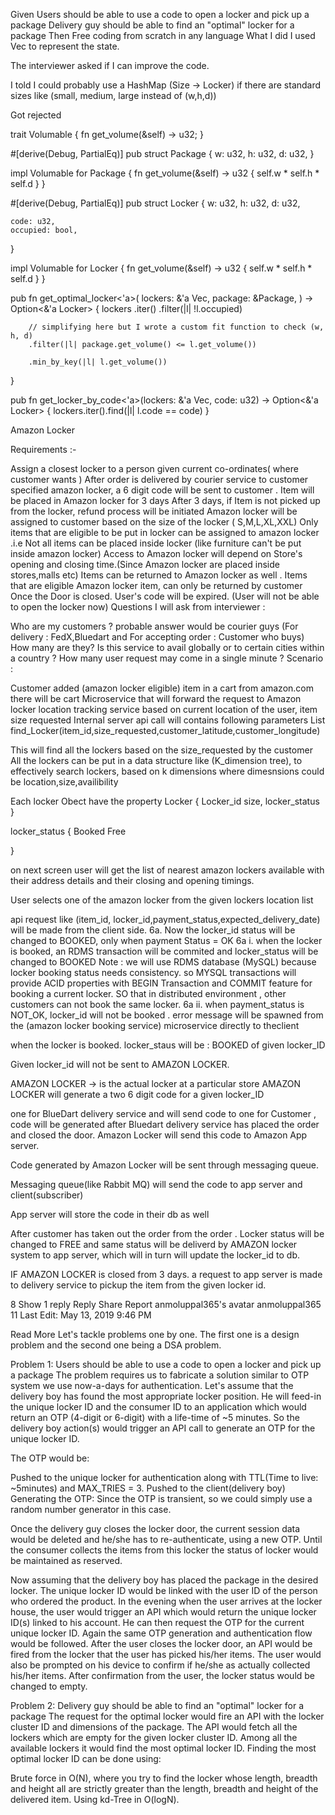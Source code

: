 Given
Users should be able to use a code to open a locker and pick up a package
Delivery guy should be able to find an "optimal" locker for a package
Then
Free coding from scratch in any language
What I did
I used Vec<Locker> to represent the state.

The interviewer asked if I can improve the code.

I told I could probably use a HashMap (Size -> Locker) if there are standard sizes like (small, medium, large instead of (w,h,d))

Got rejected

trait Volumable {
    fn get_volume(&self) -> u32;
}

#[derive(Debug, PartialEq)]
pub struct Package {
    w: u32,
    h: u32,
    d: u32,
}

impl Volumable for Package {
    fn get_volume(&self) -> u32 {
        self.w * self.h * self.d
    }
}

#[derive(Debug, PartialEq)]
pub struct Locker {
    w: u32,
    h: u32,
    d: u32,

    code: u32,
    occupied: bool,
}

impl Volumable for Locker {
    fn get_volume(&self) -> u32 {
        self.w * self.h * self.d
    }
}

pub fn get_optimal_locker<'a>(
    lockers: &'a Vec<Locker>,
    package: &Package,
) -> Option<&'a Locker> {
    lockers
        .iter()
        .filter(|l| !l.occupied)
		
		// simplifying here but I wrote a custom fit function to check (w, h, d)
        .filter(|l| package.get_volume() <= l.get_volume())
		
        .min_by_key(|l| l.get_volume())
}

pub fn get_locker_by_code<'a>(lockers: &'a Vec<Locker>, code: u32) -> Option<&'a Locker> {
    lockers.iter().find(|l| l.code == code)
}










Amazon Locker

Requirements :-

Assign a closest locker to a person given current co-ordinates( where customer wants )
After order is delivered by courier service to customer specified amazon locker, a 6 digit code will be sent to customer .
Item will be placed in Amazon locker for 3 days
After 3 days, if Item is not picked up from the locker, refund process will be initiated
Amazon locker will be assigned to customer based on the size of the locker ( S,M,L,XL,XXL)
Only items that are eligible to be put in locker can be assigned to amazon locker .i.e Not all items can be placed inside locker (like furniture can't be put inside amazon locker)
Access to Amazon locker will depend on Store's opening and closing time.(Since Amazon locker are placed inside stores,malls etc)
Items can be returned to Amazon locker as well .
Items that are eligible Amazon locker item, can only be returned by customer
Once the Door is closed. User's code will be expired. (User will not be able to open the locker now)
Questions I will ask from interviewer :

Who are my customers ? probable answer would be courier guys (For delivery : FedX,Bluedart and For accepting order : Customer who buys)
How many are they?
Is this service to avail globally or to certain cities within a country ?
How many user request may come in a single minute ?
Scenario :

Customer added (amazon locker eligible) item in a cart from amazon.com
there will be cart Microservice that will forward the request to Amazon locker location tracking service based on current location of the user, item size requested
Internal server api call will contains following parameters
List find_Locker(item_id,size_requested,customer_latitude,customer_longitude)

This will find all the lockers based on the size_requested by the customer
All the lockers can be put in a data structure like (K_dimension tree), to effectively search lockers, based on k dimensions
where dimesnsions could be location,size,availibility

Each locker Obect have the property
Locker {
Locker_id
size,
locker_status
}

locker_status {
Booked
Free

}

on next screen user will get the list of nearest amazon lockers available with their address details and their closing and opening timings.

User selects one of the amazon locker from the given lockers location list

api request like (item_id, locker_id,payment_status,expected_delivery_date) will be made from the client side.
6a. Now the locker_id status will be changed to BOOKED, only when payment Status = OK
6a i. when the locker is booked, an RDMS transaction will be commited and locker_status will be changed to BOOKED
Note : we will use RDMS database (MySQL) because locker booking status needs consistency. so MYSQL transactions will provide ACID properties with BEGIN Transaction
and COMMIT feature for booking a current locker. SO that in distributed environment , other customers can not book the same locker.
6a ii. when payment_status is NOT_OK, locker_id will not be booked . error message will be spawned from the (amazon locker booking service) microservice directly to theclient

when the locker is booked. locker_staus will be : BOOKED of given locker_ID

Given locker_id will not be sent to AMAZON LOCKER.

AMAZON LOCKER -> is the actual locker at a particular store
AMAZON LOCKER will generate a two 6 digit code for a given locker_ID

one for BlueDart delivery service and will send code to
one for Customer , code will be generated after Bluedart delivery service has placed the order and closed the door.
Amazon Locker will send this code to Amazon App server.

Code generated by Amazon Locker will be sent through messaging queue.

Messaging queue(like Rabbit MQ) will send the code to app server and client(subscriber)

App server will store the code in their db as well

After customer has taken out the order from the order . Locker status will be changed to FREE and same status will be deliverd by AMAZON locker system to app server, which will in turn will update the locker_id to db.

IF AMAZON LOCKER is closed from 3 days. a request to app server is made to delivery service to pickup the item from the given locker id.

8
Show 1 reply
Reply
Share
Report
anmoluppal365's avatar
anmoluppal365
11
Last Edit: May 13, 2019 9:46 PM

Read More
Let's tackle problems one by one. The first one is a design problem and the second one being a DSA problem.

Problem 1: Users should be able to use a code to open a locker and pick up a package
The problem requires us to fabricate a solution similar to OTP system we use now-a-days for authentication. Let's assume that the delivery boy has found the most appropriate locker position. He will feed-in the unique locker ID and the consumer ID to an application which would return an OTP (4-digit or 6-digit) with a life-time of ~5 minutes. So the delivery boy action(s) would trigger an API call to generate an OTP for the unique locker ID.

The OTP would be:

Pushed to the unique locker for authentication along with TTL(Time to live: ~5minutes) and MAX_TRIES = 3.
Pushed to the client(delivery boy)
Generating the OTP:
Since the OTP is transient, so we could simply use a random number generator in this case.

Once the delivery guy closes the locker door, the current session data would be deleted and he/she has to re-authenticate, using a new OTP. Until the consumer collects the items from this locker the status of locker would be maintained as reserved.

Now assuming that the delivery boy has placed the package in the desired locker. The unique locker ID would be linked with the user ID of the person who ordered the product. In the evening when the user arrives at the locker house, the user would trigger an API which would return the unique locker ID(s) linked to his account. He can then request the OTP for the current unique locker ID. Again the same OTP generation and authentication flow would be followed. After the user closes the locker door, an API would be fired from the locker that the user has picked his/her items. The user would also be prompted on his device to confirm if he/she as actually collected his/her items. After confirmation from the user, the locker status would be changed to empty.

Problem 2: Delivery guy should be able to find an "optimal" locker for a package
The request for the optimal locker would fire an API with the locker cluster ID and dimensions of the package. The API would fetch all the lockers which are empty for the given locker cluster ID. Among all the available lockers it would find the most optimal locker ID. Finding the most optimal locker ID can be done using:

Brute force in O(N), where you try to find the locker whose length, breadth and height all are strictly greater than the length, breadth and height of the delivered item.
Using kd-Tree in O(logN).
